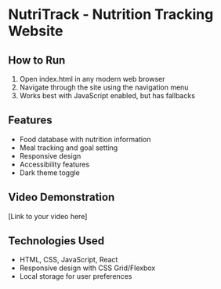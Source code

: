 # NutriTrack - Nutrition Tracking Website

## How to Run
1. Open index.html in any modern web browser
2. Navigate through the site using the navigation menu
3. Works best with JavaScript enabled, but has fallbacks

## Features
- Food database with nutrition information
- Meal tracking and goal setting
- Responsive design
- Accessibility features
- Dark theme toggle

## Video Demonstration
[Link to your video here]

## Technologies Used
- HTML, CSS, JavaScript, React
- Responsive design with CSS Grid/Flexbox
- Local storage for user preferences